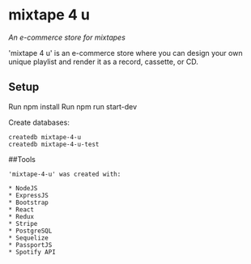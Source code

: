 # mixtape 4 u

_An e-commerce store for mixtapes_

'mixtape 4 u' is an e-commerce store where you can design your own unique playlist and render it as a record, cassette, or CD.

## Setup

Run npm install
Run npm run start-dev

Create databases:

```
createdb mixtape-4-u
createdb mixtape-4-u-test
```

##Tools

```
'mixtape-4-u' was created with:

* NodeJS
* ExpressJS
* Bootstrap
* React
* Redux
* Stripe
* PostgreSQL
* Sequelize
* PassportJS
* Spotify API
```
